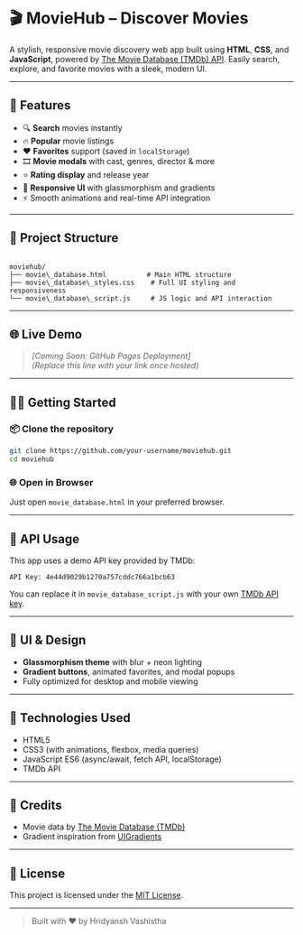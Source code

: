 # 🎬 MovieHub – Discover Movies

A stylish, responsive movie discovery web app built using **HTML**, **CSS**, and **JavaScript**, powered by [The Movie Database (TMDb) API](https://www.themoviedb.org/documentation/api). Easily search, explore, and favorite movies with a sleek, modern UI.

---

## 🚀 Features

- 🔍 **Search** movies instantly
- 🔥 **Popular** movie listings
- ❤️ **Favorites** support (saved in `localStorage`)
- 🎞️ **Movie modals** with cast, genres, director & more
- ⭐ **Rating display** and release year
- 📱 **Responsive UI** with glassmorphism and gradients
- ⚡ Smooth animations and real-time API integration

---

## 📁 Project Structure

```

moviehub/
├── movie\_database.html          # Main HTML structure
├── movie\_database\_styles.css    # Full UI styling and responsiveness
└── movie\_database\_script.js     # JS logic and API interaction

````

---

## 🌐 Live Demo

> *[Coming Soon: GitHub Pages Deployment]*  
> *(Replace this line with your link once hosted)*

---

## 🧑‍💻 Getting Started

### 📦 Clone the repository

```bash
git clone https://github.com/your-username/moviehub.git
cd moviehub
````

### 🌐 Open in Browser

Just open `movie_database.html` in your preferred browser.

---

## 🔑 API Usage

This app uses a demo API key provided by TMDb:

```
API Key: 4e44d9029b1270a757cddc766a1bcb63
```

You can replace it in `movie_database_script.js` with your own [TMDb API key](https://www.themoviedb.org/settings/api).

---

## 🎨 UI & Design

* **Glassmorphism theme** with blur + neon lighting
* **Gradient buttons**, animated favorites, and modal popups
* Fully optimized for desktop and mobile viewing

---

## 🧠 Technologies Used

* HTML5
* CSS3 (with animations, flexbox, media queries)
* JavaScript ES6 (async/await, fetch API, localStorage)
* TMDb API

---

## 🧡 Credits

* Movie data by [The Movie Database (TMDb)](https://www.themoviedb.org/)
* Gradient inspiration from [UIGradients](https://uigradients.com/)

---

## 📜 License

This project is licensed under the [MIT License](https://opensource.org/licenses/MIT).

---

> Built with ❤️ by Hridyansh Vashistha

